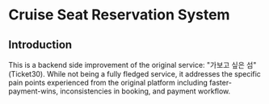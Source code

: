 
# Cruise Seat Reservation System 

## Introduction
This is a backend side improvement of the original service: "가보고 싶은 섬" (Ticket30).
While not being a fully fledged service, it addresses the specific pain points experienced
from the original platform including faster-payment-wins, inconsistencies in booking, and payment workflow.

